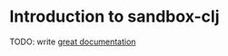 # Introduction to sandbox-clj

TODO: write [great documentation](http://jacobian.org/writing/what-to-write/)
